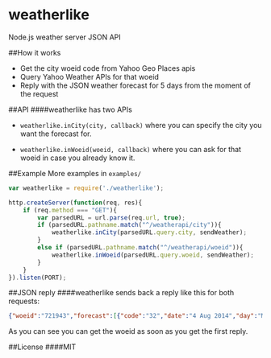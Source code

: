 weatherlike
===========

Node.js weather server JSON API

##How it works
- Get the city woeid code from Yahoo Geo Places apis
- Query Yahoo Weather APIs for that woeid
- Reply with the JSON weather forecast for 5 days from the moment of the request



##API
####weatherlike has two APIs
- ```weatherlike.inCity(city, callback)``` where you can specify the city you want the forecast for.

- ```weatherlike.inWoeid(woeid, callback)``` where you can ask for that woeid in case you already know it.



##Example
More examples in `examples/`
```javascript
var weatherlike = require('./weatherlike');

http.createServer(function(req, res){
	if (req.method === "GET"){
		var parsedURL = url.parse(req.url, true);
		if (parsedURL.pathname.match("^/weatherapi/city")){
			weatherlike.inCity(parsedURL.query.city, sendWeather);
		}
		else if (parsedURL.pathname.match("^/weatherapi/woeid")){
			weatherlike.inWoeid(parsedURL.query.woeid, sendWeather);
		}
	}
}).listen(PORT);
```

##JSON reply
####weatherlike sends back a reply like this for both requests:
```json
{"woeid":"721943","forecast":[{"code":"32","date":"4 Aug 2014","day":"Mon","high":"85","low":"68","text":"Sunny"},{"code":"32","date":"5 Aug 2014","day":"Tue","high":"87","low":"68","text":"Sunny"},{"code":"32","date":"6 Aug 2014","day":"Wed","high":"89","low":"68","text":"Sunny"},{"code":"34","date":"7 Aug 2014","day":"Thu","high":"87","low":"68","text":"Mostly Sunny"},{"code":"32","date":"8 Aug 2014","day":"Fri","high":"87","low":"69","text":"Sunny"}]}
```
As you can see you can get the woeid as soon as you get the first reply.



##License
####MIT
